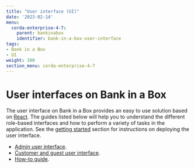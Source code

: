```yaml
---
title: "User interface (UI)"
date: '2023-02-14'
menu:
  corda-enterprise-4-7:
    parent: bankinabox
    identifier: bank-in-a-box-user-interface
tags:
- Bank in a Box
- UI
weight: 300
section_menu: corda-enterprise-4-7
---
```


# User interfaces on Bank in a Box

The user interface on Bank in a Box provides an easy to use solution based on [React](https://reactjs.org/). The guides listed below will help you to understand the different role-based interfaces and how to perform a variety of tasks in the application. See the [getting started](../getting-started.html#deployment) section for instructions on deploying the user interface.

* [Admin user interface](./admin-ui-guide.md).
* [Customer and guest user interface](./customer-ui-guide.md).
* [How-to guide](./how-to.md).
